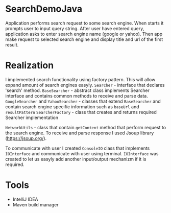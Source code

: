 # SearchDemoJava

Application performs search request to some search engine. When starts it prompts user to input query string. After user have entered query, application asks to enter search engine name (google or yahoo). Then app make request to selected search engine and display title and url of the first result.


# Realization

I implemented search functionality using factory pattern. This will allow expand amount of search engines easyly.
  ```Searcher``` - interface that declares 'search' method.
  ```BaseSearcher``` - abstract class implements Searcher interface and contains common methods to receive and parse data.
  ```GoogleSearcher``` and ```YahooSearcher``` - classes that extend ```BaseSearcher``` and contain search engine specific information such as ```baseUrl``` and ```resultPattern```
  ```SearcherFactory``` - class that creates and returns required Searcher implementation
  
  
  ```NetworkUtils``` - class that contain `getContent` method that perform request to the search engine. To receive and parse response I used Jsoup library (https://jsoup.org/).
  
  
To communicate with user I created `ConsoleIO` class that implements `IOInterface` and communicate with user using terminal. `IOInterface` was created to let us easyly add another input/output mechanizm if it is required.



# Tools
- IntelliJ IDEA
- Maven build manager
  
  
